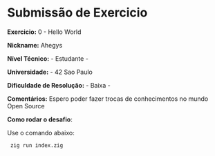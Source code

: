 # Submissão de Exercicio

**Exercicio:** 0 - Hello World

**Nickname:** Ahegys

**Nível Técnico:** - Estudante -

**Universidade:** - 42 Sao Paulo

**Dificuldade de Resolução:** - Baixa -

**Comentários:**  Espero poder fazer trocas de conhecimentos no mundo Open Source

**Como rodar o desafio**: 

Use o comando abaixo: 
```bash
 zig run index.zig
```
